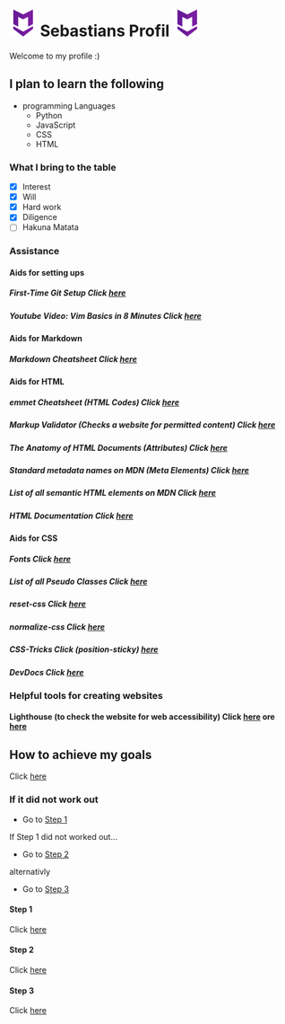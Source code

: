 # ![alt text](https://github.com/adam-p/markdown-here/raw/master/src/common/images/icon48.png "Logo Title Text 1")   Sebastians Profil   ![alt text](https://github.com/adam-p/markdown-here/raw/master/src/common/images/icon48.png "Logo Title Text 1")

Welcome to my profile :)

## I plan to learn the following
- programming Languages
  - Python
  - JavaScript
  - CSS
  - HTML

### What I bring to the table
- [x] Interest
- [x] Will
- [x] Hard work
- [x] Diligence
- [ ] Hakuna Matata

### Assistance

#### Aids for setting ups

##### First-Time Git Setup Click [here](https://git-scm.com/book/en/v2/Getting-Started-First-Time-Git-Setup)

##### Youtube Video: Vim Basics in 8 Minutes Click [here](https://www.youtube.com/watch?v=ggSyF1SVFr4)

#### Aids for Markdown

##### Markdown Cheatsheet Click [here](https://github.com/adam-p/markdown-here/wiki/Markdown-Cheatsheet)



#### Aids for HTML

##### emmet Cheatsheet (HTML Codes) Click [here](https://docs.emmet.io/cheat-sheet/)

##### Markup Validator (Checks a website for permitted content) Click [here](https://validator.w3.org/)

##### The Anatomy of HTML Documents (Attributes) Click [here](https://developer.mozilla.org/en-US/docs/Web/HTML/Attributes)

##### Standard metadata names on MDN (Meta Elements) Click [here](https://developer.mozilla.org/en-US/docs/Web/HTML/Attributes)

##### List of all semantic HTML elements on MDN Click [here](https://developer.mozilla.org/en-US/docs/Web/HTML/Element)

##### HTML Documentation Click [here](https://devdocs.io/html/)


#### Aids for CSS

##### Fonts Click [here](https://fonts.google.com/)

##### List of all Pseudo Classes Click [here](https://developer.mozilla.org/de/docs/Web/CSS/Pseudo-classes)

##### reset-css Click  [here](https://github.com/shannonmoeller/reset-css/blob/master/reset.css)

##### normalize-css Click  [here](https://unpkg.com/normalize.css@8.0.1/normalize.css)

##### CSS-Tricks Click (position-sticky) [here](https://css-tricks.com/position-sticky-2/)

##### DevDocs Click [here](https://devdocs.io/css/)


### Helpful tools for creating websites

#### Lighthouse (to check the website for web accessibility) Click [here](https://developers.google.com/web/tools/lighthouse) ore  [here](https://web.dev/measure/?gclid=EAIaIQobChMIn8bVxJC29QIVk813Ch0JYgOkEAAYASAAEgJeAPD_BwE)




## How to achieve my goals

Click [here](https://google.com)

### If it did not work out

- Go to [Step 1](#step-1)

If Step 1 did not worked out...

- Go to [Step 2](#step-2)

alternativly 

- Go to [Step 3](#step-3)

#### Step 1
Click [here](https://google.com)

#### Step 2
Click [here](https://www.youtube.com/watch?v=owTPZQQAVyQ=)

#### Step 3
Click [here](https://google.com)


